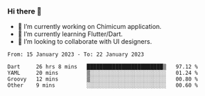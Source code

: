 ### Hi there 👋

<!--
**devcat37/devcat37** is a ✨ _special_ ✨ repository because its `README.md` (this file) appears on your GitHub profile.-->


- 🔭 I’m currently working on Chimicum application.
- 🌱 I’m currently learning Flutter/Dart.
- 👯 I’m looking to collaborate with UI designers.
<!-- - 🤔 I’m looking for help with ... -->

<!--START_SECTION:waka-->

```text
From: 15 January 2023 - To: 22 January 2023

Dart     26 hrs 8 mins   ████████████████████████▒   97.12 %
YAML     20 mins         ▒░░░░░░░░░░░░░░░░░░░░░░░░   01.24 %
Groovy   12 mins         ▒░░░░░░░░░░░░░░░░░░░░░░░░   00.80 %
Other    9 mins          ░░░░░░░░░░░░░░░░░░░░░░░░░   00.60 %
```

<!--END_SECTION:waka-->
